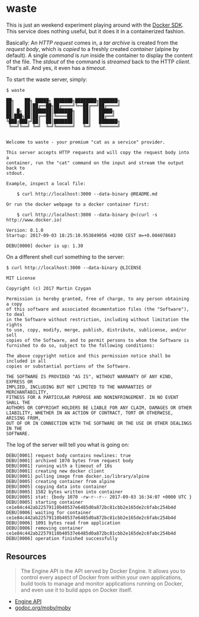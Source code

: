 waste
=====

This is just an weekend experiment playing around with the [Docker
SDK](https://docs.docker.com/engine/api/sdks/). This service does nothing
useful, but it does it in a containerized fashion.

Basically: An *HTTP request* comes in, a *tar archive* is created from the
*request body*, which is *copied* to a freshly created *container* (alpine by
default). A single *command* is *run* inside the container to display the content
of the file. The *stdout* of the command is *streamed* back to the HTTP
*client*. That's all. And yes, it even has a *timeout*.

To start the waste server, simply:

```shell
$ waste

██╗    ██╗ █████╗ ███████╗████████╗███████╗
██║    ██║██╔══██╗██╔════╝╚══██╔══╝██╔════╝
██║ █╗ ██║███████║███████╗   ██║   █████╗
██║███╗██║██╔══██║╚════██║   ██║   ██╔══╝
╚███╔███╔╝██║  ██║███████║   ██║   ███████╗
 ╚══╝╚══╝ ╚═╝  ╚═╝╚══════╝   ╚═╝   ╚══════╝


Welcome to waste - your premium "cat as a service" provider.

This server accepts HTTP requests and will copy the request body into a
container, run the "cat" command on the input and stream the output back to
stdout.

Example, inspect a local file:

    $ curl http://localhost:3000 --data-binary @README.md

Or run the docker webpage to a docker container first:

    $ curl http://localhost:3000 --data-binary @<(curl -s http://www.docker.io)

Version: 0.1.0
Startup: 2017-09-03 18:25:10.953849056 +0200 CEST m=+0.004078683

DEBU[0000] docker is up: 1.30

```

On a different shell curl something to the server:

```shell
$ curl http://localhost:3000 --data-binary @LICENSE

MIT License

Copyright (c) 2017 Martin Czygan

Permission is hereby granted, free of charge, to any person obtaining a copy
of this software and associated documentation files (the "Software"), to deal
in the Software without restriction, including without limitation the rights
to use, copy, modify, merge, publish, distribute, sublicense, and/or sell
copies of the Software, and to permit persons to whom the Software is
furnished to do so, subject to the following conditions:

The above copyright notice and this permission notice shall be included in all
copies or substantial portions of the Software.

THE SOFTWARE IS PROVIDED "AS IS", WITHOUT WARRANTY OF ANY KIND, EXPRESS OR
IMPLIED, INCLUDING BUT NOT LIMITED TO THE WARRANTIES OF MERCHANTABILITY,
FITNESS FOR A PARTICULAR PURPOSE AND NONINFRINGEMENT. IN NO EVENT SHALL THE
AUTHORS OR COPYRIGHT HOLDERS BE LIABLE FOR ANY CLAIM, DAMAGES OR OTHER
LIABILITY, WHETHER IN AN ACTION OF CONTRACT, TORT OR OTHERWISE, ARISING FROM,
OUT OF OR IN CONNECTION WITH THE SOFTWARE OR THE USE OR OTHER DEALINGS IN THE
SOFTWARE.
```

The log of the server will tell you what is going on:

```shell
DEBU[0001] request body contains newlines: true
DEBU[0001] archived 1070 bytes from request body
DEBU[0001] running with a timeout of 10s
DEBU[0001] creating new docker client
DEBU[0001] pulling image from docker.io/library/alpine
DEBU[0005] creating container from alpine
DEBU[0005] copying data into container
DEBU[0005] 1582 bytes written into container
DEBU[0005] stat: {body 1070 -rw-r--r-- 2017-09-03 16:34:07 +0000 UTC }
DEBU[0005] starting container ce1e84c442ab22579110b40537e6485d0a872bc81cbb2e165de2c6fabc254b4d
DEBU[0006] waiting for container ce1e84c442ab22579110b40537e6485d0a872bc81cbb2e165de2c6fabc254b4d
DEBU[0006] 1091 bytes read from application
DEBU[0006] removing container ce1e84c442ab22579110b40537e6485d0a872bc81cbb2e165de2c6fabc254b4d
DEBU[0006] operation finished successfully
```

Resources
---------

> The Engine API is the API served by Docker Engine. It allows you to control
every aspect of Docker from within your own applications, build tools to manage
and monitor applications running on Docker, and even use it to build apps on
Docker itself.

* [Engine API](https://docs.docker.com/engine/api/)
* [godoc.org/moby/moby](https://godoc.org/github.com/moby/moby)
